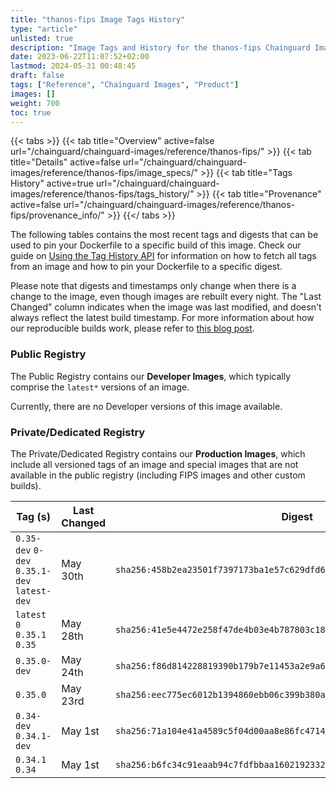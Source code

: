 ```yaml
---
title: "thanos-fips Image Tags History"
type: "article"
unlisted: true
description: "Image Tags and History for the thanos-fips Chainguard Image"
date: 2023-06-22T11:07:52+02:00
lastmod: 2024-05-31 00:48:45
draft: false
tags: ["Reference", "Chainguard Images", "Product"]
images: []
weight: 700
toc: true
---
```


{{< tabs >}}
{{< tab title="Overview" active=false url="/chainguard/chainguard-images/reference/thanos-fips/" >}}
{{< tab title="Details" active=false url="/chainguard/chainguard-images/reference/thanos-fips/image_specs/" >}}
{{< tab title="Tags History" active=true url="/chainguard/chainguard-images/reference/thanos-fips/tags_history/" >}}
{{< tab title="Provenance" active=false url="/chainguard/chainguard-images/reference/thanos-fips/provenance_info/" >}}
{{</ tabs >}}

The following tables contains the most recent tags and digests that can be used to pin your Dockerfile to a specific build of this image. Check our guide on [Using the Tag History API](/chainguard/chainguard-images/using-the-tag-history-api/) for information on how to fetch all tags from an image and how to pin your Dockerfile to a specific digest.

Please note that digests and timestamps only change when there is a change to the image, even though images are rebuilt every night. The "Last Changed" column indicates when the image was last modified, and doesn't always reflect the latest build timestamp. For more information about how our reproducible builds work, please refer to [this blog post](https://www.chainguard.dev/unchained/reproducing-chainguards-reproducible-image-builds).

### Public Registry
The Public Registry contains our **Developer Images**, which typically comprise the `latest*` versions of an image.

Currently, there are no Developer versions of this image available.

### Private/Dedicated Registry
The Private/Dedicated Registry contains our **Production Images**, which include all versioned tags of an image and special images that are not available in the public registry (including FIPS images and other custom builds).

| Tag (s)                                       | Last Changed | Digest                                                                    |
|-----------------------------------------------|--------------|---------------------------------------------------------------------------|
|  `0.35-dev` `0-dev` `0.35.1-dev` `latest-dev` | May 30th     | `sha256:458b2ea23501f7397173ba1e57c629dfd6e1346d0b449987e7b84fa08427266c` |
|  `latest` `0` `0.35.1` `0.35`                 | May 28th     | `sha256:41e5e4472e258f47de4b03e4b787803c185cc22c581ecf82a94aedb00217c5c8` |
|  `0.35.0-dev`                                 | May 24th     | `sha256:f86d814228819390b179b7e11453a2e9a6637fca8b355022e0ee4598c2949cb2` |
|  `0.35.0`                                     | May 23rd     | `sha256:eec775ec6012b1394860ebb06c399b380a25a1891791a376b1d54a81458d90b6` |
|  `0.34-dev` `0.34.1-dev`                      | May 1st      | `sha256:71a104e41a4589c5f04d00aa8e86fc471437df30e1ba52ccd3858d5b3a4030dc` |
|  `0.34.1` `0.34`                              | May 1st      | `sha256:b6fc34c91eaab94c7fdfbbaa160219233203bf8e271e6c02fd89759d19258068` |

